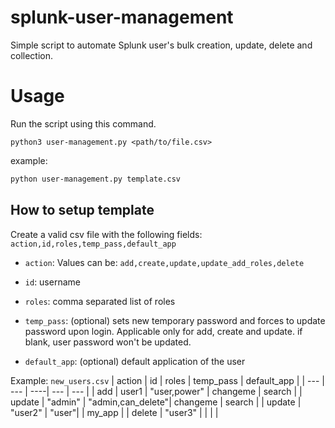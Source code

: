 # splunk-user-management
Simple script to automate Splunk user's bulk creation, update, delete and collection.

# Usage
Run the script using this command.

`python3 user-management.py <path/to/file.csv>`

example:

```bash
python user-management.py template.csv
```

## How to setup template
Create a valid csv file with the following fields: `action,id,roles,temp_pass,default_app`

- `action`: Values can be: `add,create,update,update_add_roles,delete`

- `id`: username

- `roles`: comma separated list of roles

- `temp_pass`: (optional) sets new temporary password and forces to update password upon login. Applicable only for add, create and update. if blank, user password won't be updated. 

- `default_app`: (optional) default application of the user


Example: `new_users.csv`
| action | id | roles | temp_pass | default_app |
| --- | --- | ----| --- | --- |
| add | user1 | "user,power" | changeme | search |
| update | "admin" | "admin,can_delete"| changeme | search |
| update | "user2" | "user"|  | my_app |
| delete | "user3" | | | |
